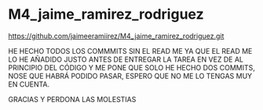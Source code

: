 # M4_jaime_ramirez_rodriguez

https://github.com/jaimeeramiirez/M4_jaime_ramirez_rodriguez.git

HE HECHO TODOS LOS COMMMITS SIN EL READ ME YA QUE EL READ ME LO HE AÑADIDO JUSTO ANTES DE ENTREGAR LA TAREA EN VEZ DE AL PRINCIPIO DEL CÓDIGO Y ME PONE QUE SOLO HE HECHO DOS COMMITS, NOSE QUE HABRÁ PODIDO PASAR, ESPERO QUE NO ME LO TENGAS MUY EN CUENTA. 

GRACIAS Y PERDONA LAS MOLESTIAS
